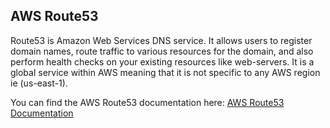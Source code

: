 ## AWS Route53

Route53 is Amazon Web Services DNS service. It allows users to register domain names, route traffic to various resources for the domain, and also perform health checks on your existing resources like web-servers. It is a global service within AWS meaning that it is not specific to any AWS region ie (us-east-1). 

You can find the AWS Route53 documentation here: [AWS Route53 Documentation](https://docs.aws.amazon.com/route53/)
